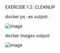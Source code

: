 EXERCISE 1.2: CLEANUP

docker ps -as output:

![image](https://github.com/LukasJonikas/DevOps-with-Docker/assets/132380151/e0923ac0-bac9-4f7e-bcd1-d9e82ef056ff)

docker images output:

![image](https://github.com/LukasJonikas/DevOps-with-Docker/assets/132380151/0a45d8ae-ea6a-4389-aec2-5838f4d50a07)

